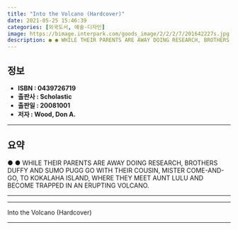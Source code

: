 ```yaml
---
title: "Into the Volcano (Hardcover)"
date: 2021-05-25 15:46:39
categories: [외국도서, 예술-디자인]
image: https://bimage.interpark.com/goods_image/2/2/2/7/201642227s.jpg
description: ● ● WHILE THEIR PARENTS ARE AWAY DOING RESEARCH, BROTHERS DUFFY AND SUMO PUGG GO WITH THEIR COUSIN, MISTER COME-AND-GO, TO KOKALAHA ISLAND, WHERE THEY MEET AU
---
```


## **정보**

- **ISBN : 0439726719**
- **출판사 : Scholastic**
- **출판일 : 20081001**
- **저자 : Wood, Don A.**

------



## **요약**

●  ●  WHILE THEIR PARENTS ARE AWAY DOING RESEARCH, BROTHERS DUFFY AND SUMO PUGG GO WITH THEIR COUSIN, MISTER COME-AND-GO, TO KOKALAHA ISLAND, WHERE THEY MEET AUNT LULU AND BECOME TRAPPED IN AN ERUPTING VOLCANO.

------



------


Into the Volcano (Hardcover) 

------


